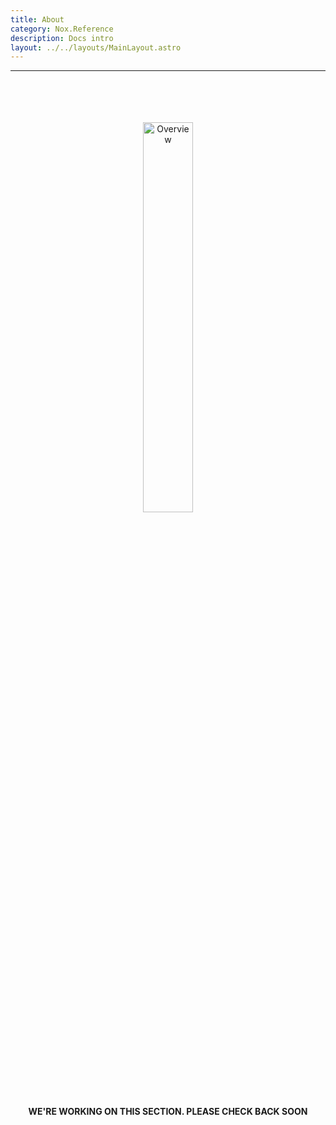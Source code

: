 ```yaml
---
title: About
category: Nox.Reference
description: Docs intro
layout: ../../layouts/MainLayout.astro
---
```

***

<div align="center">
    <br>
    <br>
    <br>
    <br>
    <img src="https://noxorg.dev/docs/images/Logos/Nox_Under_Construction.png" alt="Overview" width="40%">
    <p><strong>WE'RE WORKING ON THIS SECTION. PLEASE CHECK BACK SOON</strong></p>
</div>